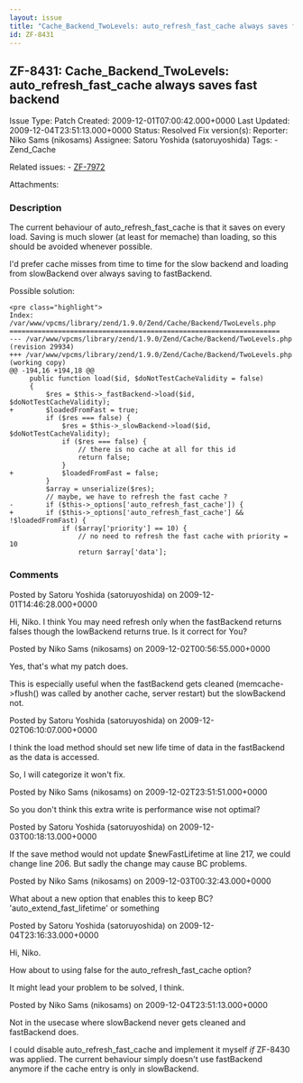 ```yaml
---
layout: issue
title: "Cache_Backend_TwoLevels: auto_refresh_fast_cache always saves fast backend"
id: ZF-8431
---
```


ZF-8431: Cache\_Backend\_TwoLevels: auto\_refresh\_fast\_cache always saves fast backend
----------------------------------------------------------------------------------------

 Issue Type: Patch Created: 2009-12-01T07:00:42.000+0000 Last Updated: 2009-12-04T23:51:13.000+0000 Status: Resolved Fix version(s): 
 Reporter:  Niko Sams (nikosams)  Assignee:  Satoru Yoshida (satoruyoshida)  Tags: - Zend\_Cache
 
 Related issues: - [ZF-7972](/issues/browse/ZF-7972)
 
 Attachments: 
### Description

The current behaviour of auto\_refresh\_fast\_cache is that it saves on every load. Saving is much slower (at least for memache) than loading, so this should be avoided whenever possible.

I'd prefer cache misses from time to time for the slow backend and loading from slowBackend over always saving to fastBackend.

Possible solution:

 
    <pre class="highlight">
    Index: /var/www/vpcms/library/zend/1.9.0/Zend/Cache/Backend/TwoLevels.php
    ===================================================================
    --- /var/www/vpcms/library/zend/1.9.0/Zend/Cache/Backend/TwoLevels.php  (revision 29934)
    +++ /var/www/vpcms/library/zend/1.9.0/Zend/Cache/Backend/TwoLevels.php  (working copy)
    @@ -194,16 +194,18 @@
         public function load($id, $doNotTestCacheValidity = false)
         {
             $res = $this->_fastBackend->load($id, $doNotTestCacheValidity);
    +        $loadedFromFast = true;
             if ($res === false) {
                 $res = $this->_slowBackend->load($id, $doNotTestCacheValidity);
                 if ($res === false) {
                     // there is no cache at all for this id
                     return false;
                 }
    +            $loadedFromFast = false;
             }
             $array = unserialize($res);
             // maybe, we have to refresh the fast cache ?
    -        if ($this->_options['auto_refresh_fast_cache']) {
    +        if ($this->_options['auto_refresh_fast_cache'] && !$loadedFromFast) {
                 if ($array['priority'] == 10) {
                     // no need to refresh the fast cache with priority = 10
                     return $array['data'];


 

 

### Comments

Posted by Satoru Yoshida (satoruyoshida) on 2009-12-01T14:46:28.000+0000

Hi, Niko. I think You may need refresh only when the fastBackend returns falses though the lowBackend returns true. Is it correct for You?

 

 

Posted by Niko Sams (nikosams) on 2009-12-02T00:56:55.000+0000

Yes, that's what my patch does.

This is especially useful when the fastBackend gets cleaned (memcache->flush() was called by another cache, server restart) but the slowBackend not.

 

 

Posted by Satoru Yoshida (satoruyoshida) on 2009-12-02T06:10:07.000+0000

I think the load method should set new life time of data in the fastBackend as the data is accessed.

So, I will categorize it won't fix.

 

 

Posted by Niko Sams (nikosams) on 2009-12-02T23:51:51.000+0000

So you don't think this extra write is performance wise not optimal?

 

 

Posted by Satoru Yoshida (satoruyoshida) on 2009-12-03T00:18:13.000+0000

If the save method would not update $newFastLifetime at line 217, we could change line 206. But sadly the change may cause BC problems.

 

 

Posted by Niko Sams (nikosams) on 2009-12-03T00:32:43.000+0000

What about a new option that enables this to keep BC? 'auto\_extend\_fast\_lifetime' or something

 

 

Posted by Satoru Yoshida (satoruyoshida) on 2009-12-04T23:16:33.000+0000

Hi, Niko.

How about to using false for the auto\_refresh\_fast\_cache option?

It might lead your problem to be solved, I think.

 

 

Posted by Niko Sams (nikosams) on 2009-12-04T23:51:13.000+0000

Not in the usecase where slowBackend never gets cleaned and fastBackend does.

I could disable auto\_refresh\_fast\_cache and implement it myself _if_ ZF-8430 was applied. The current behaviour simply doesn't use fastBackend anymore if the cache entry is only in slowBackend.

 

 